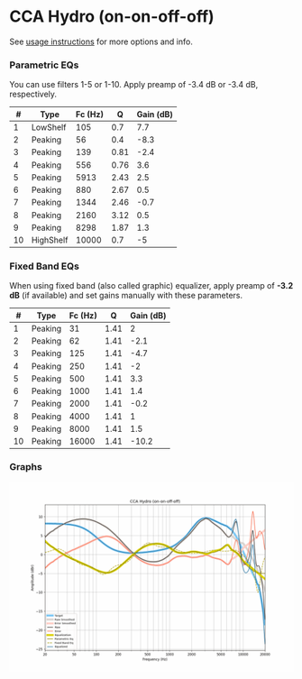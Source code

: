 # CCA Hydro (on-on-off-off)
See [usage instructions](https://github.com/jaakkopasanen/AutoEq#usage) for more options and info.

### Parametric EQs
You can use filters 1-5 or 1-10. Apply preamp of -3.4 dB or -3.4 dB, respectively.

|   # | Type      |   Fc (Hz) |    Q |   Gain (dB) |
|-----|-----------|-----------|------|-------------|
|   1 | LowShelf  |       105 | 0.7  |         7.7 |
|   2 | Peaking   |        56 | 0.4  |        -8.3 |
|   3 | Peaking   |       139 | 0.81 |        -2.4 |
|   4 | Peaking   |       556 | 0.76 |         3.6 |
|   5 | Peaking   |      5913 | 2.43 |         2.5 |
|   6 | Peaking   |       880 | 2.67 |         0.5 |
|   7 | Peaking   |      1344 | 2.46 |        -0.7 |
|   8 | Peaking   |      2160 | 3.12 |         0.5 |
|   9 | Peaking   |      8298 | 1.87 |         1.3 |
|  10 | HighShelf |     10000 | 0.7  |        -5   |

### Fixed Band EQs
When using fixed band (also called graphic) equalizer, apply preamp of **-3.2 dB** (if available) and set gains manually with these parameters.

|   # | Type    |   Fc (Hz) |    Q |   Gain (dB) |
|-----|---------|-----------|------|-------------|
|   1 | Peaking |        31 | 1.41 |         2   |
|   2 | Peaking |        62 | 1.41 |        -2.1 |
|   3 | Peaking |       125 | 1.41 |        -4.7 |
|   4 | Peaking |       250 | 1.41 |        -2   |
|   5 | Peaking |       500 | 1.41 |         3.3 |
|   6 | Peaking |      1000 | 1.41 |         1.4 |
|   7 | Peaking |      2000 | 1.41 |        -0.2 |
|   8 | Peaking |      4000 | 1.41 |         1   |
|   9 | Peaking |      8000 | 1.41 |         1.5 |
|  10 | Peaking |     16000 | 1.41 |       -10.2 |

### Graphs
![](./CCA%20Hydro%20(on-on-off-off).png)
